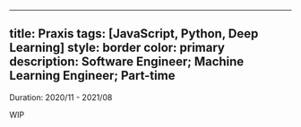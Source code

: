  ---
 title: Praxis
 tags: [JavaScript, Python, Deep Learning]
 style: border
 color: primary
 description: Software Engineer; Machine Learning Engineer; Part-time
 ---

Duration: 2020/11 - 2021/08

WIP
